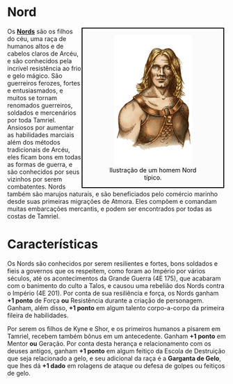 # Nord

<div style="float: right; margin-right: 1%; background: #fbfbfc; border: 2px black solid;">
	<figure>
		<center><img src="/uploads/races/nord.png"
			height="300"
			alt="Nord">
		<figcaption style="color:black; margin-left: 2%; margin-right: 2%;">Ilustração de um homem Nord típico.</figcaption></center>
	</figure>
</div>

Os **[Nords](https://uesp.net/wiki/Lore:Nord)** são os filhos do céu, uma raça de humanos altos e de cabelos claros de Arcéu, e são conhecidos pela incrível resistência ao frio e gelo mágico. São guerreiros ferozes, fortes e entusiasmados, e muitos se tornam renomados guerreiros, soldados e mercenários por toda Tamriel. Ansiosos por aumentar as habilidades marciais além dos métodos tradicionais de Arcéu, eles ficam bons em todas as formas de guerra, e são conhecidos por seus vizinhos por serem combatentes. Nords também são marujos naturais, e são beneficiados pelo comércio marinho desde suas primeiras migrações de Atmora. Eles compõem e comandam muitas embarcações mercantis, e podem ser encontrados por todas as costas de Tamriel.

# Características
Os Nords são conhecidos por serem resilientes e fortes, bons soldados e fieis a governos que os respeitem, como foram ao Império por vários séculos, até os acontecimentos da Grande Guerra (4E 175), que acabaram com o banimento do culto a Talos, e causou uma rebelião dos Nords contra o Império (4E 201). Por conta de sua resiliência e força, os Nords ganham **+1 ponto** de Força **ou** Resistência durante a criação de personagem. Ganham, além disso, **+1 ponto** em algum talento corpo-a-corpo da primeira fileira de habilidades.

Por serem os filhos de Kyne e Shor, e os primeiros humanos a pisarem em Tamriel, recebem também bônus em um antecedente. Ganham **+1 ponto** em Mentor **ou** Geração. Por conta desta herança e relacionamento com os deuses antigos, ganham **+1 ponto** em algum feitiço da Escola de Destruição que seja relacionado a gelo, e seu adicional da raça é a **Garganta de Gelo**, que lhes dá **+1 dado** em rolagens de ataque ou defesa de golpes ou feitiços de gelo.
